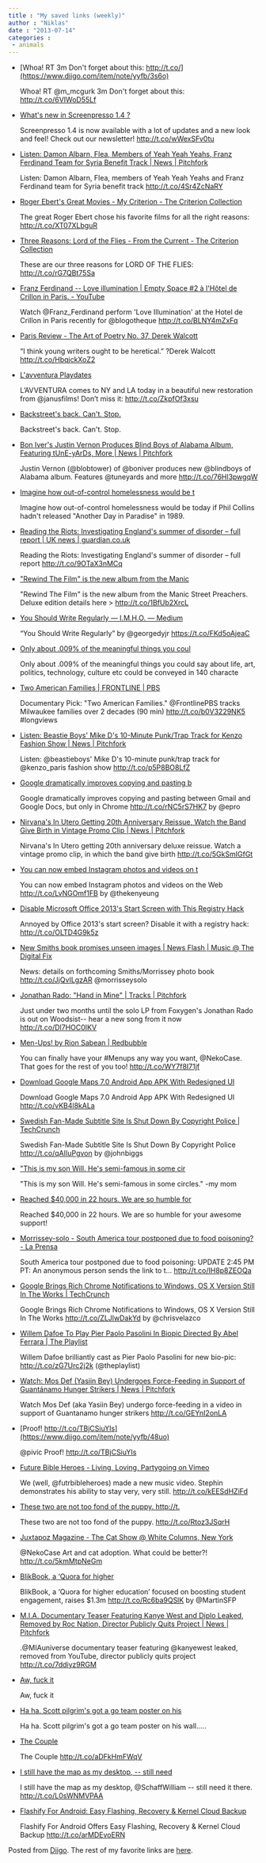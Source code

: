 ```yaml
---
title : "My saved links (weekly)"
author : "Niklas"
date : "2013-07-14"
categories : 
 - animals
---
```


- [Whoa! RT 3m Don't forget about this: http://t.co/](https://www.diigo.com/item/note/yyfb/3s6o)
    
    Whoa! RT @m\_mcgurk 3m Don't forget about this: http://t.co/6VIWoD55Lf
    
- [What's new in Screenpresso 1.4 ?](http://5c.r.mailjet.com/2mlf.html)
    
    Screenpresso 1.4 is now available with a lot of updates and a new look and feel! Check out our newsletter! http://t.co/wWexSFv0tu
    
- [Listen: Damon Albarn, Flea, Members of Yeah Yeah Yeahs, Franz Ferdinand Team for Syria Benefit Track | News | Pitchfork](http://pitchfork.com/news/51494-listen-damon-albarn-flea-members-of-yeah-yeah-yeahs-franz-ferdinand-team-for-syria-benefit-track/)
    
    Listen: Damon Albarn, Flea, members of Yeah Yeah Yeahs and Franz Ferdinand team for Syria benefit track http://t.co/4Sr4ZcNaRY
    
- [Roger Ebert's Great Movies - My Criterion - The Criterion Collection](http://www.criterion.com/lists/143189-roger-ebert-s-great-movies)
    
    The great Roger Ebert chose his favorite films for all the right reasons: http://t.co/XT07XLbguR
    
- [Three Reasons: Lord of the Flies - From the Current - The Criterion Collection](http://www.criterion.com/current/posts/2832-three-reasons-lord-of-the-flies)
    
    These are our three reasons for LORD OF THE FLIES: http://t.co/rG7QBt75Sa
    
- [Franz Ferdinand -- Love illumination | Empty Space #2 à l'Hôtel de Crillon in Paris. - YouTube](http://www.youtube.com/watch?v=6-kyUPoCzqA)
    
    Watch @Franz\_Ferdinand perform 'Love Illumination' at the Hotel de Crillon in Paris recently for @blogotheque http://t.co/BLNY4mZxFq
    
- [Paris Review - The Art of Poetry No. 37, Derek Walcott](http://www.theparisreview.org/interviews/2719/the-art-of-poetry-no-37-derek-walcott)
    
    “I think young writers ought to be heretical.” ?Derek Walcott http://t.co/HbqjckXoZ2
    
- [L'avventura Playdates](http://www.janusfilms.com/lavventura/dates.html)
    
    L’AVVENTURA comes to NY and LA today in a beautiful new restoration from @janusfilms! Don’t miss it: http://t.co/ZkpfOf3xsu
    
- [Backstreet's back. Can't. Stop.](https://www.diigo.com/item/note/yyfb/kb6r)
    
    Backstreet's back. Can't. Stop.
    
- [Bon Iver's Justin Vernon Produces Blind Boys of Alabama Album, Featuring tUnE-yArDs, More | News | Pitchfork](http://pitchfork.com/news/51478-bon-ivers-justin-vernon-produces-blind-boys-of-alabama-album-featuring-tune-yards-more/)
    
    Justin Vernon (@blobtower) of @boniver produces new @blindboys of Alabama album. Features @tuneyards and more http://t.co/76Hl3pwgqW
    
- [Imagine how out-of-control homelessness would be t](https://www.diigo.com/item/note/yyfb/45u8)
    
    Imagine how out-of-control homelessness would be today if Phil Collins hadn't released "Another Day in Paradise" in 1989.
    
- [Reading the Riots: Investigating England's summer of disorder – full report | UK news | guardian.co.uk](http://www.guardian.co.uk/uk/interactive/2011/dec/14/reading-the-riots-investigating-england-s-summer-of-disorder-full-report?CMP=twt_gu)
    
    Reading the Riots: Investigating England's summer of disorder – full report http://t.co/9OTaX3nMCq
    
- ["Rewind The Film" is the new album from the Manic](http://t.co/1BfUb2XrcL)
    
    "Rewind The Film" is the new album from the Manic Street Preachers. Deluxe edition details here > http://t.co/1BfUb2XrcL
    
- [You Should Write Regularly — I.M.H.O. — Medium](https://medium.com/i-m-h-o/554820ec5e16?utm_source=TwitterAccount&utm_medium=Twitter&utm_campaign=TwitterAccount)
    
    “You Should Write Regularly” by @georgedyjr https://t.co/FKd5oAjeaC
    
- [Only about .009% of the meaningful things you coul](https://www.diigo.com/item/note/yyfb/3i8k)
    
    Only about .009% of the meaningful things you could say about life, art, politics, technology, culture etc could be conveyed in 140 characte
    
- [Two American Families | FRONTLINE | PBS](http://www.pbs.org/wgbh/pages/frontline/two-american-families/?utm_campaign=two-american-families&utm_source=newsletter&utm_content=bufferbd0b6&utm_medium=twitter)
    
    Documentary Pick: "Two American Families." @FrontlinePBS tracks Milwaukee families over 2 decades (90 min) http://t.co/b0V3229NK5 #longviews
    
    
- [Listen: Beastie Boys' Mike D's 10-Minute Punk/Trap Track for Kenzo Fashion Show | News | Pitchfork](http://pitchfork.com/news/51475-listen-beastie-boys-mike-ds-10-minute-punktrap-track-for-kenzo-fashion-show/)
    
    Listen: @beastieboys' Mike D's 10-minute punk/trap track for @kenzo\_paris fashion show http://t.co/p5P8BO8LfZ
    
- [Google dramatically improves copying and pasting b](http://t.co/rNC5rS7HK7)
    
    Google dramatically improves copying and pasting between Gmail and Google Docs, but only in Chrome http://t.co/rNC5rS7HK7 by @epro
    
- [Nirvana's In Utero Getting 20th Anniversary Reissue, Watch the Band Give Birth in Vintage Promo Clip | News | Pitchfork](http://pitchfork.com/news/51473-nirvanas-in-utero-getting-20th-anniversary-reissue-watch-the-band-give-birth-in-vintage-promo-clip/)
    
    Nirvana's In Utero getting 20th anniversary deluxe reissue. Watch a vintage promo clip, in which the band give birth http://t.co/5GkSmIGfGt
    
- [You can now embed Instagram photos and videos on t](http://t.co/LvNGOmf1FB)
    
    You can now embed Instagram photos and videos on the Web http://t.co/LvNGOmf1FB by @thekenyeung
    
- [Disable Microsoft Office 2013's Start Screen with This Registry Hack](http://lifehacker.com/disable-microsoft-office-2013s-start-screen-with-this-731164191?utm_campaign=socialflow_lifehacker_twitter&utm_source=lifehacker_twitter&utm_medium=socialflow)
    
    Annoyed by Office 2013's start screen? Disable it with a registry hack: http://t.co/OLTD4G9k5z
    
- [New Smiths book promises unseen images | News Flash | Music @ The Digital Fix](http://music.thedigitalfix.com/content/19216/new-smiths-book-promises-unseen-images.html)
    
    News: details on forthcoming Smiths/Morrissey photo book http://t.co/JjQvILgzAR @morrisseysolo
    
- [Jonathan Rado: "Hand in Mine" | Tracks | Pitchfork](http://pitchfork.com/reviews/tracks/15714-hand-in-mine/)
    
    Just under two months until the solo LP from Foxygen's Jonathan Rado is out on Woodsist-- hear a new song from it now http://t.co/Dl7HOC0IKV
    
- [Men-Ups! by Rion Sabean | Redbubble](http://www.redbubble.com/people/thatboyrion/collections/220834-men-ups)
    
    You can finally have your #Menups any way you want, @NekoCase. That goes for the rest of you too! http://t.co/WY7f8I71jf
    
    
- [Download Google Maps 7.0 Android App APK With Redesigned UI](http://www.addictivetips.com/android/download-google-maps-7-0-android-app-apk/?utm_source=feedburner&utm_medium=twitter&utm_campaign=Feed%3A+Addictivetips+%28AddictiveTips%29)
    
    Download Google Maps 7.0 Android App APK With Redesigned UI http://t.co/vKB4l8kALa
    
- [Swedish Fan-Made Subtitle Site Is Shut Down By Copyright Police | TechCrunch](http://techcrunch.com/2013/07/10/swedish-fan-made-subtitle-site-is-shut-down-by-copyright-police/)
    
    Swedish Fan-Made Subtitle Site Is Shut Down By Copyright Police http://t.co/qAIIuPgvon by @johnbiggs
    
- ["This is my son Will. He's semi-famous in some cir](https://www.diigo.com/item/note/yyfb/m6t7)
    
    "This is my son Will. He's semi-famous in some circles." -my mom
    
- [Reached $40,000 in 22 hours. We are so humble for](https://www.diigo.com/item/note/yyfb/ky64)
    
    Reached $40,000 in 22 hours. We are so humble for your awesome support!
    
- [Morrissey-solo - South America tour postponed due to food poisoning? - La Prensa](http://www.morrissey-solo.com/content/1333-South-America-tour-postponed-due-to-food-poisoning-La-Prensa)
    
    South America tour postponed due to food poisoning: UPDATE 2:45 PM PT: An anonymous person sends the link to t... http://t.co/IH8p8ZEOQa
    
- [Google Brings Rich Chrome Notifications to Windows, OS X Version Still In The Works | TechCrunch](http://techcrunch.com/2013/07/09/google-brings-rich-chrome-notifications-to-windows-os-x-version-still-in-the-works/)
    
    Google Brings Rich Chrome Notifications to Windows, OS X Version Still In The Works http://t.co/ZLJlwDakYd by @chrisvelazco
    
- [Willem Dafoe To Play Pier Paolo Pasolini In Biopic Directed By Abel Ferrara | The Playlist](http://blogs.indiewire.com/theplaylist/willem-dafoe-to-play-pier-paolo-pasolini-in-biopic-directed-by-abel-ferrara-20130708)
    
    Willem Dafoe brilliantly cast as Pier Paolo Pasolini for new bio-pic: http://t.co/zG7Urc2j2k (@theplaylist)
    
- [Watch: Mos Def (Yasiin Bey) Undergoes Force-Feeding in Support of Guantánamo Hunger Strikers | News | Pitchfork](http://pitchfork.com/news/51420-watch-mos-def-undergoes-force-feeding-in-support-of-guantanamo-hunger-strikers/)
    
    Watch Mos Def (aka Yasiin Bey) undergo force-feeding in a video in support of Guantanamo hunger strikers http://t.co/GEYnI2onLA
    
- [Proof! http://t.co/TBjCSiuYIs](https://www.diigo.com/item/note/yyfb/48uo)
    
    @pivic Proof! http://t.co/TBjCSiuYIs
    
- [Future Bible Heroes - Living, Loving, Partygoing on Vimeo](http://vimeo.com/69885516)
    
    We (well, @futrbibleheroes) made a new music video. Stephin demonstrates his ability to stay very, very still. http://t.co/kEESdHZiFd
    
- [These two are not too fond of the puppy. http://t.](https://www.diigo.com/item/note/yyfb/tmk9)
    
    These two are not too fond of the puppy. http://t.co/Rtoz3JSqrH
    
- [Juxtapoz Magazine - The Cat Show @ White Columns, New York](http://www.juxtapoz.com/current/the-cat-show-white-columns-new-york)
    
    @NekoCase Art and cat adoption. What could be better?! http://t.co/5kmMtpNeGm
    
- [BlikBook, a ‘Quora for higher](http://t.co/Rc6ba9QSlK)
    
    BlikBook, a ‘Quora for higher education’ focused on boosting student engagement, raises $1.3m http://t.co/Rc6ba9QSlK by @MartinSFP
    
- [M.I.A. Documentary Teaser Featuring Kanye West and Diplo Leaked, Removed by Roc Nation, Director Publicly Quits Project | News | Pitchfork](http://pitchfork.com/news/51418-mia-documentary-teaser-featuring-kanye-west-and-diplo-leaked-removed-by-roc-nation-director-publicly-quits-project/)
    
    .@MIAuniverse documentary teaser featuring @kanyewest leaked, removed from YouTube, director publicly quits project http://t.co/7ddiyz9RGM
    
- [Aw, fuck it](https://www.diigo.com/item/note/yyfb/eb8x)
    
    Aw, fuck it
    
- [Ha ha. Scott pilgrim's got a go team poster on his](https://www.diigo.com/item/note/yyfb/nc8s)
    
    Ha ha. Scott pilgrim's got a go team poster on his wall.....
    
- [The Couple](http://t.co/aDFkHmFWqV)
    
    The Couple http://t.co/aDFkHmFWqV
    
- [I still have the map as my desktop, -- still need](http://www.twentyfourbit.com/wp-content/uploads/2013/03/MolinaMap.jpg)
    
    I still have the map as my desktop, @SchaffWilliam -- still need it there. http://t.co/L0sWNMVPAA
    
- [Flashify For Android: Easy Flashing, Recovery & Kernel Cloud Backup](http://www.addictivetips.com/android/flashify-for-android-easy-flashing-recovery-kernel-cloud-backup/?utm_source=feedburner&utm_medium=twitter&utm_campaign=Feed%3A+Addictivetips+%28AddictiveTips%29)
    
    Flashify For Android Offers Easy Flashing, Recovery & Kernel Cloud Backup http://t.co/arMDEvoERN
    

Posted from [Diigo](https://www.diigo.com). The rest of my favorite links are [here](https://www.diigo.com/user/npivic).
